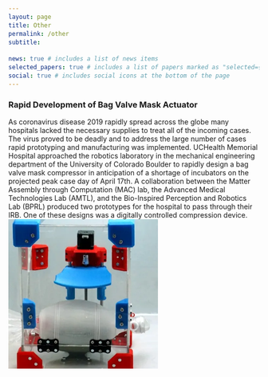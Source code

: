 ```yaml
---
layout: page
title: Other
permalink: /other
subtitle: 

news: true # includes a list of news items
selected_papers: true # includes a list of papers marked as "selected={true}"
social: true # includes social icons at the bottom of the page
---
```

<div class="row">
    <div class="col-md-8">
    <h3>Rapid Development of Bag Valve Mask Actuator</h3>
        As coronavirus disease 2019 rapidly spread across the globe many hospitals lacked the necessary supplies to treat all of the incoming cases. The virus proved to be deadly and to address the large number of cases rapid prototyping and manufacturing was implemented. UCHealth Memorial Hospital approached the robotics laboratory in the mechanical engineering department of the University of Colorado Boulder to rapidly design a bag valve mask compressor in anticipation of a shortage of incubators on the projected peak case day of April 17th. A collaboration between the Matter Assembly through Computation (MAC) lab, the Advanced Medical Technologies Lab (AMTL), and the Bio-Inspired Perception and Robotics Lab (BPRL) produced two prototypes for the hospital to pass through their IRB. One of these designs was a digitally controlled compression device.
    </div>
        <div class="col-md-4">
        <img src="/assets/img/other/o1.jpg" alt="Image Description" style="width: 300px; height: 300px; object-fit: cover;">
    </div>
</div>
<br/><br/>